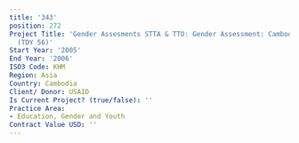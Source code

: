 ```yaml
---
title: '343'
position: 272
Project Title: 'Gender Assesments STTA & TTO: Gender Assessment: Cambodia (2 volumes)
  (TDY 56)'
Start Year: '2005'
End Year: '2006'
ISO3 Code: KHM
Region: Asia
Country: Cambodia
Client/ Donor: USAID
Is Current Project? (true/false): ''
Practice Area:
- Education, Gender and Youth
Contract Value USD: ''
---
```


